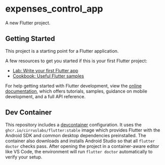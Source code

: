 # expenses_control_app

A new Flutter project.

## Getting Started

This project is a starting point for a Flutter application.

A few resources to get you started if this is your first Flutter project:

- [Lab: Write your first Flutter app](https://docs.flutter.dev/get-started/codelab)
- [Cookbook: Useful Flutter samples](https://docs.flutter.dev/cookbook)

For help getting started with Flutter development, view the
[online documentation](https://docs.flutter.dev/), which offers tutorials,
samples, guidance on mobile development, and a full API reference.

## Dev Container

This repository includes a [devcontainer](https://containers.dev/) configuration.
It uses the `ghcr.io/cirruslabs/flutter:stable` image which provides Flutter with
the Android SDK and common desktop dependencies preinstalled. The container also
downloads and installs Android Studio so that all `flutter doctor` checks pass.
After opening the project in a container-aware editor like VS Code, the
environment will run `flutter doctor` automatically to verify your setup.
